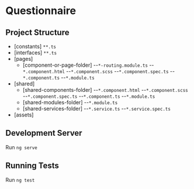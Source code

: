 # Questionnaire

## Project Structure

-   [constants]
    `**.ts`
-   [interfaces]
    `**.ts`
-   [pages]
    * [component-or-page-folder]
    --`*-routing.module.ts`
    --`*.component.html`
    --`*.component.scss`
    --`*.component.spec.ts`
    --`*.component.ts`
    --`*.module.ts`
-   [shared]
    * [shared-components-folder]
    --`*.component.html`
    --`*.component.scss`
    --`*.component.spec.ts`
    --`*.component.ts`
    --`*.module.ts`
    * [shared-modules-folder]
    --`*.module.ts`
    * [shared-services-folder]
    --`*.service.ts`
    --`*.service.spec.ts`
-   [assets]

## Development Server

Run `ng serve`

## Running Tests

Run `ng test`
